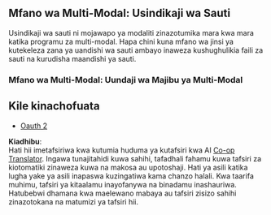 <!--
CO_OP_TRANSLATOR_METADATA:
{
  "original_hash": "d0c02b421d63eeb6b261b245acc42f23",
  "translation_date": "2025-06-02T20:39:12+00:00",
  "source_file": "05-AdvancedTopics/mcp-multi-modality/README.md",
  "language_code": "sw"
}
-->
## Mfano wa Multi-Modal: Usindikaji wa Sauti

Usindikaji wa sauti ni mojawapo ya modaliti zinazotumika mara kwa mara katika programu za multi-modal. Hapa chini kuna mfano wa jinsi ya kutekeleza zana ya uandishi wa sauti ambayo inaweza kushughulikia faili za sauti na kurudisha maandishi ya sauti.

### Mfano wa Multi-Modal: Uundaji wa Majibu ya Multi-Modal

## Kile kinachofuata

- [Oauth 2](../mcp-oauth2-demo/README.md)

**Kiadhibu**:  
Hati hii imetafsiriwa kwa kutumia huduma ya kutafsiri kwa AI [Co-op Translator](https://github.com/Azure/co-op-translator). Ingawa tunajitahidi kuwa sahihi, tafadhali fahamu kuwa tafsiri za kiotomatiki zinaweza kuwa na makosa au upotoshaji. Hati ya asili katika lugha yake ya asili inapaswa kuzingatiwa kama chanzo halali. Kwa taarifa muhimu, tafsiri ya kitaalamu inayofanywa na binadamu inashauriwa. Hatubebwi dhamana kwa maelewano mabaya au tafsiri zisizo sahihi zinazotokana na matumizi ya tafsiri hii.